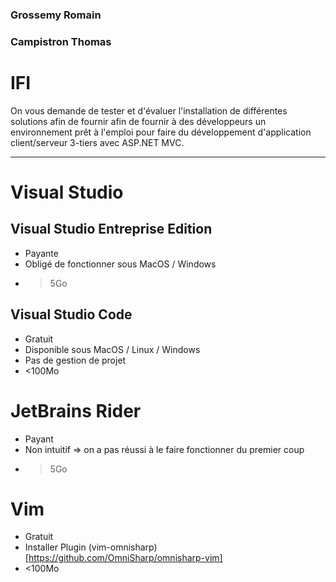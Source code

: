 ### Grossemy Romain
### Campistron Thomas

IFI
===

On vous demande de tester et d'évaluer l'installation de différentes solutions afin de fournir afin de fournir à des développeurs un environnement prêt à l'emploi pour faire du développement d'application client/serveur 3-tiers avec ASP.NET MVC.

------------------

Visual Studio
=============

Visual Studio Entreprise Edition
--------------------------------

* Payante
* Obligé de fonctionner sous MacOS / Windows
* >5Go

Visual Studio Code
------------------

* Gratuit
* Disponible sous MacOS / Linux / Windows
* Pas de gestion de projet
* <100Mo

JetBrains Rider
===============

* Payant
* Non intuitif => on a pas réussi à le faire fonctionner du premier coup
* >5Go

Vim
===

* Gratuit
* Installer Plugin (vim-omnisharp)[https://github.com/OmniSharp/omnisharp-vim]
* <100Mo

